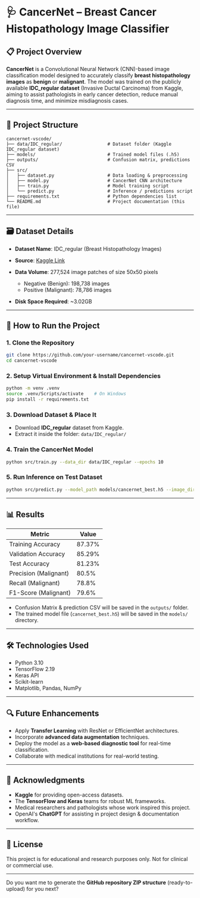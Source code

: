 # 🩺 CancerNet – Breast Cancer Histopathology Image Classifier

## 📋 Project Overview

**CancerNet** is a Convolutional Neural Network (CNN)-based image classification model designed to accurately classify **breast histopathology images** as **benign** or **malignant**. The model was trained on the publicly available **IDC\_regular dataset** (Invasive Ductal Carcinoma) from Kaggle, aiming to assist pathologists in early cancer detection, reduce manual diagnosis time, and minimize misdiagnosis cases.

---

## 📁 Project Structure

```
cancernet-vscode/
├── data/IDC_regular/                 # Dataset folder (Kaggle IDC_regular dataset)
├── models/                           # Trained model files (.h5)
├── outputs/                          # Confusion matrix, predictions CSV
├── src/
│   ├── dataset.py                    # Data loading & preprocessing
│   ├── model.py                      # CancerNet CNN architecture
│   ├── train.py                      # Model training script
│   └── predict.py                    # Inference / predictions script
├── requirements.txt                  # Python dependencies list
└── README.md                         # Project documentation (this file)
```

---

## 🗃️ Dataset Details

* **Dataset Name**: IDC\_regular (Breast Histopathology Images)
* **Source**: [Kaggle Link](https://www.kaggle.com/datasets/paultimothymooney/breast-histopathology-images)
* **Data Volume**: 277,524 image patches of size 50x50 pixels

  * Negative (Benign): 198,738 images
  * Positive (Malignant): 78,786 images
* **Disk Space Required**: \~3.02GB

---

## 🚀 How to Run the Project

### 1. Clone the Repository

```bash
git clone https://github.com/your-username/cancernet-vscode.git
cd cancernet-vscode
```

### 2. Setup Virtual Environment & Install Dependencies

```bash
python -m venv .venv
source .venv/Scripts/activate    # On Windows
pip install -r requirements.txt
```

### 3. Download Dataset & Place It

* Download **IDC\_regular** dataset from Kaggle.
* Extract it inside the folder: `data/IDC_regular/`

### 4. Train the CancerNet Model

```bash
python src/train.py --data_dir data/IDC_regular --epochs 10
```

### 5. Run Inference on Test Dataset

```bash
python src/predict.py --model_path models/cancernet_best.h5 --image_dir data/IDC_regular/test --output outputs/predictions.csv
```

---

## 📊 Results

| Metric                | Value  |
| --------------------- | ------ |
| Training Accuracy     | 87.37% |
| Validation Accuracy   | 85.29% |
| Test Accuracy         | 81.23% |
| Precision (Malignant) | 80.5%  |
| Recall (Malignant)    | 78.8%  |
| F1-Score (Malignant)  | 79.6%  |

* Confusion Matrix & prediction CSV will be saved in the `outputs/` folder.
* The trained model file (`cancernet_best.h5`) will be saved in the `models/` directory.

---

## 🛠️ Technologies Used

* Python 3.10
* TensorFlow 2.19
* Keras API
* Scikit-learn
* Matplotlib, Pandas, NumPy

---

## 🔍 Future Enhancements

* Apply **Transfer Learning** with ResNet or EfficientNet architectures.
* Incorporate **advanced data augmentation** techniques.
* Deploy the model as a **web-based diagnostic tool** for real-time classification.
* Collaborate with medical institutions for real-world testing.

---

## 🙏 Acknowledgments

* **Kaggle** for providing open-access datasets.
* The **TensorFlow and Keras** teams for robust ML frameworks.
* Medical researchers and pathologists whose work inspired this project.
* OpenAI's **ChatGPT** for assisting in project design & documentation workflow.

---

## 📄 License

This project is for educational and research purposes only. Not for clinical or commercial use.

---

Do you want me to generate the **GitHub repository ZIP structure** (ready-to-upload) for you next?
